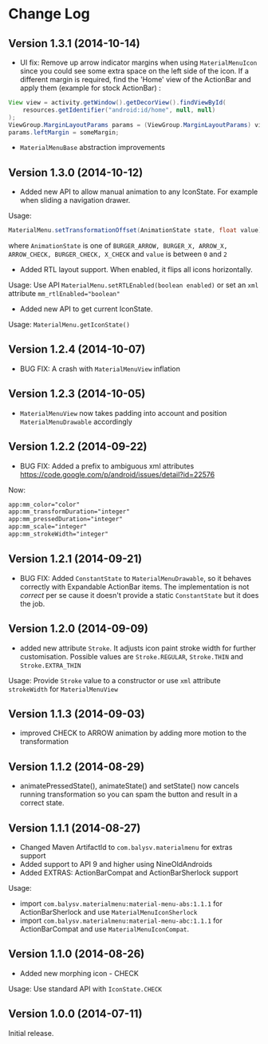 Change Log
==========

Version 1.3.1 (2014-10-14)
----------------------------

- UI fix: Remove up arrow indicator margins when using `MaterialMenuIcon` since
you could see some extra space on the left side of the icon.
If a different margin is required, find the 'Home' view of the ActionBar and apply them
(example for stock ActionBar) :

```java
View view = activity.getWindow().getDecorView().findViewById(
    resources.getIdentifier("android:id/home", null, null)
);
ViewGroup.MarginLayoutParams params = (ViewGroup.MarginLayoutParams) view.getLayoutParams();
params.leftMargin = someMargin;
```

- `MaterialMenuBase` abstraction improvements

Version 1.3.0 (2014-10-12)
----------------------------

- Added new API to allow manual animation to any IconState. For example when sliding a navigation drawer.

Usage:
```java
MaterialMenu.setTransformationOffset(AnimationState state, float value)
```

where `AnimationState` is one of `BURGER_ARROW, BURGER_X, ARROW_X, ARROW_CHECK, BURGER_CHECK, X_CHECK`
and `value` is between `0` and `2`

- Added RTL layout support. When enabled, it flips all icons horizontally.

Usage: Use API `MaterialMenu.setRTLEnabled(boolean enabled)` or set an `xml` attribute `mm_rtlEnabled="boolean"`

- Added new API to get current IconState.

Usage: `MaterialMenu.getIconState()`


Version 1.2.4 (2014-10-07)
----------------------------

- BUG FIX: A crash with `MaterialMenuView` inflation


Version 1.2.3 (2014-10-05)
----------------------------

- `MaterialMenuView` now takes padding into account and position `MaterialMenuDrawable` accordingly

Version 1.2.2 (2014-09-22)
----------------------------

- BUG FIX: Added a prefix to ambiguous xml attributes https://code.google.com/p/android/issues/detail?id=22576

Now:
```xml
app:mm_color="color"             
app:mm_transformDuration="integer" 
app:mm_pressedDuration="integer"   
app:mm_scale="integer"            
app:mm_strokeWidth="integer" 
```

Version 1.2.1 (2014-09-21)
----------------------------

- BUG FIX: Added `ConstantState` to `MaterialMenuDrawable`, so it behaves correctly with Expandable ActionBar items.
The implementation is not *correct* per se cause it doesn't provide a static `ConstantState` but it does the job.

Version 1.2.0 (2014-09-09)
----------------------------

- added new attribute `Stroke`. It adjusts icon paint stroke width for further customisation. Possible values are
`Stroke.REGULAR`, `Stroke.THIN` and `Stroke.EXTRA_THIN`

Usage: Provide `Stroke` value to a constructor or use `xml` attribute `strokeWidth` for `MaterialMenuView`

Version 1.1.3 (2014-09-03)
----------------------------

- improved CHECK to ARROW animation by adding more motion to the transformation

Version 1.1.2 (2014-08-29)
----------------------------

- animatePressedState(), animateState() and setState() now cancels running transformation so you
can spam the button and result in a correct state.

Version 1.1.1 (2014-08-27)
----------------------------

- Changed Maven ArtifactId to `com.balysv.materialmenu` for extras support
- Added support to API 9 and higher using NineOldAndroids
- Added EXTRAS: ActionBarCompat and ActionBarSherlock support

Usage: 

- import `com.balysv.materialmenu:material-menu-abs:1.1.1` for ActionBarSherlock and use `MaterialMenuIconSherlock` 
- import `com.balysv.materialmenu:material-menu-abc:1.1.1` for ActionBarCompat and use `MaterialMenuIconCompat`. 

Version 1.1.0 (2014-08-26)
----------------------------

- Added new morphing icon - CHECK

Usage: Use standard API with `IconState.CHECK`

Version 1.0.0 (2014-07-11)
----------------------------

Initial release.